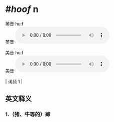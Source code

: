 # ***\#hoof*** n
英音 huːf  
英音
<audio src="./media/hoof1.aac" controls="controls"></audio>

美音 huːf  
美音
<audio src="./media/hoof2.aac" controls="controls"></audio>



| 词频 1 |  

英文释义
---
### 1.**（猪、牛等的）蹄**  


